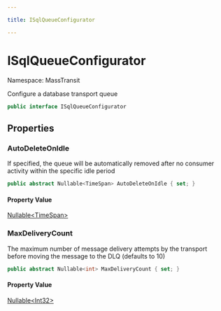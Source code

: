 ```yaml
---

title: ISqlQueueConfigurator

---
```


# ISqlQueueConfigurator

Namespace: MassTransit

Configure a database transport queue

```csharp
public interface ISqlQueueConfigurator
```

## Properties

### **AutoDeleteOnIdle**

If specified, the queue will be automatically removed after no consumer activity within the specific idle period

```csharp
public abstract Nullable<TimeSpan> AutoDeleteOnIdle { set; }
```

#### Property Value

[Nullable\<TimeSpan\>](https://learn.microsoft.com/en-us/dotnet/api/system.nullable-1)<br/>

### **MaxDeliveryCount**

The maximum number of message delivery attempts by the transport before moving the message to the DLQ (defaults to 10)

```csharp
public abstract Nullable<int> MaxDeliveryCount { set; }
```

#### Property Value

[Nullable\<Int32\>](https://learn.microsoft.com/en-us/dotnet/api/system.nullable-1)<br/>

